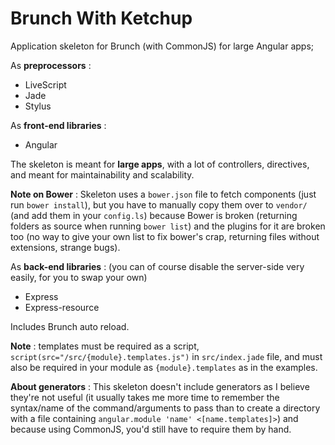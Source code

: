 Brunch With Ketchup
===============

Application skeleton for Brunch (with CommonJS) for large Angular apps;

As **preprocessors** : 
  - LiveScript
  - Jade
  - Stylus

As **front-end libraries** : 
  - Angular

The skeleton is meant for **large apps**, with a lot of controllers, directives, and meant for maintainability and scalability.

**Note on Bower** : Skeleton uses a `bower.json` file to fetch components (just run `bower install`), but you have to manually copy them over to `vendor/` (and add them in your `config.ls`) because Bower is broken (returning folders as source when running `bower list`) and the plugins for it are broken too (no way to give your own list to fix bower's crap, returning files without extensions, strange bugs).

As **back-end libraries** : (you can of course disable the server-side very easily, for you to swap your own)
  - Express
  - Express-resource

Includes Brunch auto reload.

**Note** : templates must be required as a script, `script(src="/src/{module}.templates.js")` in `src/index.jade` file, and must also be required in your module as `{module}.templates` as in the examples.

**About generators** : This skeleton doesn't include generators as I believe they're not useful (it usually takes me more time to remember the syntax/name of the command/arguments to pass than to create a directory with a file containing `angular.module 'name' <[name.templates]>`) and because using CommonJS, you'd still have to require them by hand.